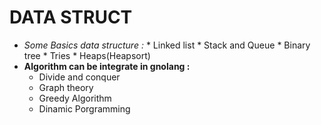 # DATA STRUCT

 * *Some Basics data structure :*
        * Linked list
        * Stack and Queue
        * Binary tree
        * Tries 
        * Heaps(Heapsort) 
* **Algorithm can be integrate in gnolang :** 
    * Divide and conquer 
    * Graph theory
    * Greedy Algorithm 
    * Dinamic Porgramming     